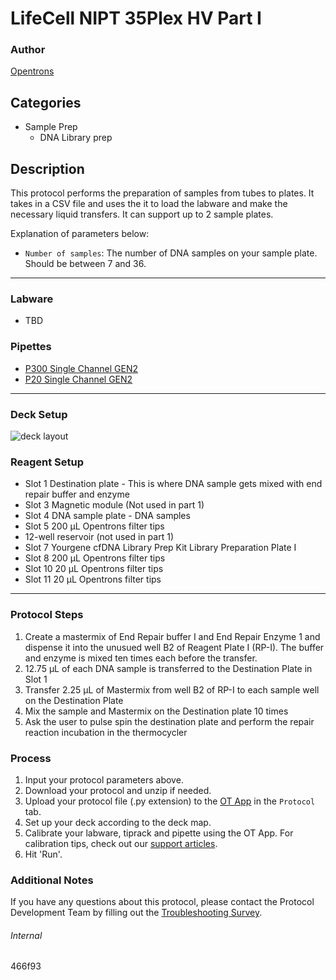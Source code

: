 # LifeCell NIPT 35Plex HV Part I

### Author
[Opentrons](https://opentrons.com/)

## Categories
* Sample Prep
	* DNA Library prep

## Description
This protocol performs the preparation of samples from tubes to plates. It takes in a CSV file and uses the it to load the labware and make the necessary liquid transfers. It can support up to 2 sample plates.

Explanation of parameters below:
* `Number of samples`: The number of DNA samples on your sample plate. Should be between 7 and 36.

---

### Labware
* TBD

### Pipettes
* [P300 Single Channel GEN2](https://shop.opentrons.com/single-channel-electronic-pipette-p20/)
* [P20 Single Channel GEN2](https://shop.opentrons.com/single-channel-electronic-pipette-p20/)

---

### Deck Setup

![deck layout](https://opentrons-protocol-library-website.s3.amazonaws.com/custom-README-images/459cc2/459cc2-layout.png)

### Reagent Setup
* Slot 1 Destination plate - This is where DNA sample gets mixed with end repair buffer and enzyme
* Slot 3 Magnetic module (Not used in part 1)
* Slot 4 DNA sample plate  - DNA samples
* Slot 5 200 µL Opentrons filter tips
* 12-well reservoir (not used in part 1)
* Slot 7 Yourgene cfDNA Library Prep Kit Library Preparation Plate I
* Slot 8 200 µL Opentrons filter tips
* Slot 10 20 µL Opentrons filter tips
* Slot 11 20 µL Opentrons filter tips

---

### Protocol Steps
1. Create a mastermix of End Repair buffer I and End Repair Enzyme 1 and dispense it into the unusued well B2 of Reagent Plate I (RP-I). The buffer and enzyme is mixed ten times each before the transfer.
2. 12.75 µL of each DNA sample is transferred to the Destination Plate in Slot 1
3. Transfer 2.25 µL of Mastermix from well B2 of RP-I to each sample well on the Destination Plate
4. Mix the sample and Mastermix on the Destination plate 10 times
5. Ask the user to pulse spin the destination plate and perform the repair reaction incubation in the thermocycler

### Process
1. Input your protocol parameters above.
2. Download your protocol and unzip if needed.
3. Upload your protocol file (.py extension) to the [OT App](https://opentrons.com/ot-app) in the `Protocol` tab.
4. Set up your deck according to the deck map.
5. Calibrate your labware, tiprack and pipette using the OT App. For calibration tips, check out our [support articles](https://support.opentrons.com/en/collections/1559720-guide-for-getting-started-with-the-ot-2).
6. Hit 'Run'.

### Additional Notes
If you have any questions about this protocol, please contact the Protocol Development Team by filling out the [Troubleshooting Survey](https://protocol-troubleshooting.paperform.co/).

###### Internal
466f93

